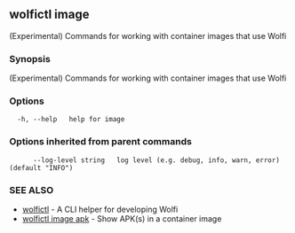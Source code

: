 ## wolfictl image

(Experimental) Commands for working with container images that use Wolfi

### Synopsis

(Experimental) Commands for working with container images that use Wolfi

### Options

```
  -h, --help   help for image
```

### Options inherited from parent commands

```
      --log-level string   log level (e.g. debug, info, warn, error) (default "INFO")
```

### SEE ALSO

* [wolfictl](wolfictl.md)	 - A CLI helper for developing Wolfi
* [wolfictl image apk](wolfictl_image_apk.md)	 - Show APK(s) in a container image

